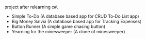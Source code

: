 project after relearning c#.
- Simple To-Do (A database based app for CRUD To-Do List app)
- Big Money Salvia (A database based app for Tracking Expenses)
- Button Runner (A simple game chasing button)
- Yearning for the minesweeper (A clone of minesweeper)
